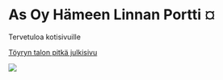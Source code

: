 # As Oy Hämeen Linnan Portti ¤

Tervetuloa kotisivuille

[Töyryn talon pitkä julkisivu]({{site.url}}/assets/julkisivu,jpg)

<img src="{{site.repo}}blob/main/assets/julkisivu.jpg" style="display: block; margin: auto;" />

